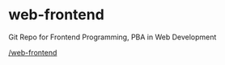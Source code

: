 # web-frontend
Git Repo for Frontend Programming, PBA in Web Development

[/web-frontend](/https://cederdorff.github.io/web-frontend)
